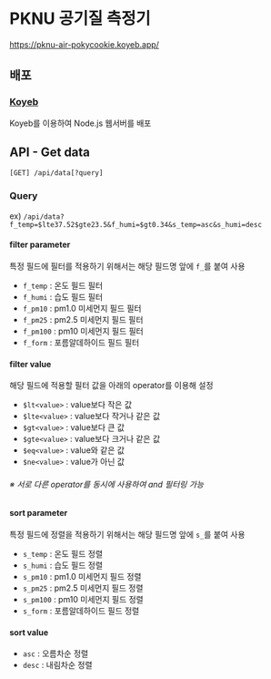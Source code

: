 # PKNU 공기질 측정기

https://pknu-air-pokycookie.koyeb.app/

## 배포

### [Koyeb](https://www.koyeb.com/)

Koyeb를 이용하여 Node.js 웹서버를 배포

## API - Get data

`[GET] /api/data[?query]`

### Query

ex) `/api/data?f_temp=$lte37.52$gte23.5&f_humi=$gt0.34&s_temp=asc&s_humi=desc`

#### filter parameter

특정 필드에 필터를 적용하기 위해서는 해당 필드명 앞에 `f_`를 붙여 사용

- `f_temp` : 온도 필드 필터
- `f_humi` : 습도 필드 필터
- `f_pm10` : pm1.0 미세먼지 필드 필터
- `f_pm25` : pm2.5 미세먼지 필드 필터
- `f_pm100` : pm10 미세먼지 필드 필터
- `f_form` : 포름알데하이드 필드 필터

#### filter value

해당 필드에 적용할 필터 값을 아래의 operator를 이용해 설정

- `$lt<value>` : value보다 작은 값
- `$lte<value>` : value보다 작거나 같은 값
- `$gt<value>` : value보다 큰 값
- `$gte<value>` : value보다 크거나 같은 값
- `$eq<value>` : value와 같은 값
- `$ne<value>` : value가 아닌 값

###### ※ 서로 다른 operator를 동시에 사용하여 and 필터링 가능

#### sort parameter

특정 필드에 정렬을 적용하기 위해서는 해당 필드명 앞에 `s_`를 붙여 사용

- `s_temp` : 온도 필드 정렬
- `s_humi` : 습도 필드 정렬
- `s_pm10` : pm1.0 미세먼지 필드 정렬
- `s_pm25` : pm2.5 미세먼지 필드 정렬
- `s_pm100` : pm10 미세먼지 필드 정렬
- `s_form` : 포름알데하이드 필드 정렬

#### sort value

- `asc` : 오름차순 정렬
- `desc` : 내림차순 정렬
